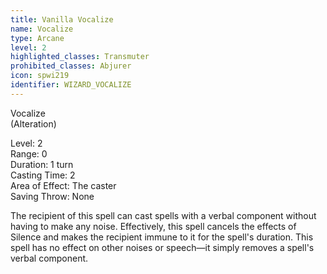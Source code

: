 ```yaml
---
title: Vanilla Vocalize
name: Vocalize
type: Arcane
level: 2
highlighted_classes: Transmuter
prohibited_classes: Abjurer
icon: spwi219
identifier: WIZARD_VOCALIZE
---
```

Vocalize  
(Alteration)  
  
Level: 2  
Range: 0  
Duration: 1 turn  
Casting Time: 2  
Area of Effect: The caster  
Saving Throw: None  
  
The recipient of this spell can cast spells with a verbal component without having to make any noise. Effectively, this spell cancels the effects of Silence and makes the recipient immune to it for the spell's duration. This spell has no effect on other noises or speech—it simply removes a spell's verbal component.  
